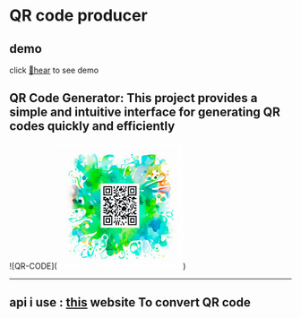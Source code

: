 #  QR code producer

##  demo


click [🌟hear](https://hastikm.github.io/QR-Code-Producer/docs/) to see demo

## QR Code Generator: This project provides a simple and intuitive interface for generating QR codes quickly and efficiently

![QR-CODE](![alt text](image.png))

----

## api i use :  [this](https://goqr.me/api/) website To convert QR code